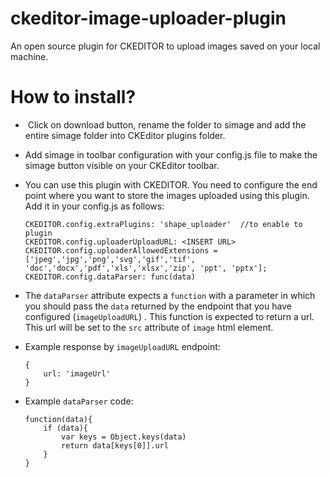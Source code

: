 # ckeditor-image-uploader-plugin
An open source plugin for CKEDITOR to upload images saved on your local machine.

# How to install?

-  Click on download button, rename the folder to simage and add the entire simage folder into CKEditor plugins folder.

- Add simage in toolbar configuration with your config.js file to make the simage button visible on your CKEditor toolbar.

- You can use this plugin with CKEDITOR. You need to configure the end point where you want to store the images uploaded using this plugin. Add it in your config.js as follows:
	```
	CKEDITOR.config.extraPlugins: 'shape_uploader'  //to enable to plugin
	CKEDITOR.config.uploaderUploadURL: <INSERT URL>
	CKEDITOR.config.uploaderAllowedExtensions = ['jpeg','jpg','png','svg','gif','tif', 'doc','docx','pdf','xls','xlsx','zip', 'ppt', 'pptx'];
	CKEDITOR.config.dataParser: func(data)
	```

- The `dataParser` attribute expects a `function` with a parameter in which you should pass the `data` returned by the endpoint that you have configured (`imageUploadURL`) . This function is expected to return a url. This url will be set to the `src` attribute of `image` html element.

- Example response by `imageUploadURL` endpoint:
	```
	{
		url: 'imageUrl'
	}
	```

- Example `dataParser` code:
	```
	function(data){
		if (data){
			var keys = Object.keys(data)
			return data[keys[0]].url
		}
	}
	```